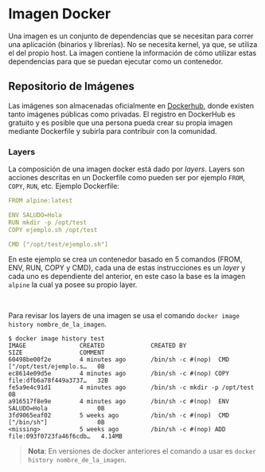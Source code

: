 # Imagen Docker

Una imagen es un conjunto de dependencias que se necesitan para correr una aplicación (binarios y librerías).
No se necesita kernel, ya que, se utiliza el del propio host.
La imagen contiene la información de cómo utilizar estas dependencias para que se puedan ejecutar como un contenedor.


## Repositorio de Imágenes

Las imágenes son almacenadas oficialmente en [Dockerhub](https://hub.docker.com), donde existen tanto imágenes públicas como privadas. El registro en DockerHub es gratuito y es posible que una persona pueda crear su propia imagen mediante Dockerfile y subirla para contribuir con la comunidad.

### Layers

La composición de una imagen docker está dado por *layers*. Layers son acciones descritas en un Dockerfile como pueden ser por ejemplo `FROM`, `COPY`, `RUN`, etc.
Ejemplo Dockerfile:

```yaml
FROM alpine:latest

ENV SALUDO=Hola
RUN mkdir -p /opt/test
COPY ejemplo.sh /opt/test

CMD ["/opt/test/ejemplo.sh"]
```

En este ejemplo se crea un contenedor basado en 5 comandos (FROM, ENV, RUN, COPY y CMD), cada una de estas instrucciones es un *layer* y cada uno es dependiente del anterior, en este caso la base es la imagen `alpine` la cual ya posee su propio layer.

<br>

Para revisar los layers de una imagen se usa el comando `docker image history nombre_de_la_imagen`.

```
$ docker image history test
IMAGE               CREATED             CREATED BY                                      SIZE                COMMENT
60498be00f2e        4 minutes ago       /bin/sh -c #(nop)  CMD ["/opt/test/ejemplo.s…   0B                  
ec8614e09d5e        4 minutes ago       /bin/sh -c #(nop) COPY file:dfb6a78f449a3737…   32B                 
fe5a9e4c91d1        4 minutes ago       /bin/sh -c mkdir -p /opt/test                   0B                  
a916517f8e9e        4 minutes ago       /bin/sh -c #(nop)  ENV SALUDO=Hola              0B                  
3fd9065eaf02        5 weeks ago         /bin/sh -c #(nop)  CMD ["/bin/sh"]              0B                  
<missing>           5 weeks ago         /bin/sh -c #(nop) ADD file:093f0723fa46f6cdb…   4.14MB    
```
>**Nota**: En versiones de docker anteriores el comando a usar es `docker history nombre_de_la_imagen`.